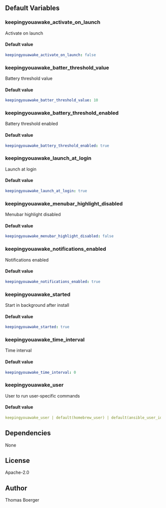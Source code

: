 
## Default Variables

### keepingyouawake_activate_on_launch

Activate on launch

#### Default value

```yaml
keepingyouawake_activate_on_launch: false
```

### keepingyouawake_batter_threshold_value

Battery threshold value

#### Default value

```yaml
keepingyouawake_batter_threshold_value: 10
```

### keepingyouawake_battery_threshold_enabled

Battery threshold enabled

#### Default value

```yaml
keepingyouawake_battery_threshold_enabled: true
```

### keepingyouawake_launch_at_login

Launch at login

#### Default value

```yaml
keepingyouawake_launch_at_login: true
```

### keepingyouawake_menubar_highlight_disabled

Menubar highlight disabled

#### Default value

```yaml
keepingyouawake_menubar_highlight_disabled: false
```

### keepingyouawake_notifications_enabled

Notifications enabled

#### Default value

```yaml
keepingyouawake_notifications_enabled: true
```

### keepingyouawake_started

Start in background after install

#### Default value

```yaml
keepingyouawake_started: true
```

### keepingyouawake_time_interval

Time interval

#### Default value

```yaml
keepingyouawake_time_interval: 0
```

### keepingyouawake_user

User to run user-specific commands

#### Default value

```yaml
keepingyouawake_user | default(homebrew_user) | default(ansible_user_id)
```
## Dependencies

None

## License

Apache-2.0

## Author

Thomas Boerger
